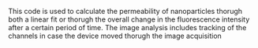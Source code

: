 This code is used to calculate the permeability of nanoparticles thorugh both a linear fit or thorugh the overall change in the fluorescence intensity after a certain period of time. The image analysis includes tracking of the channels in case the device moved thorugh the image acquisition
